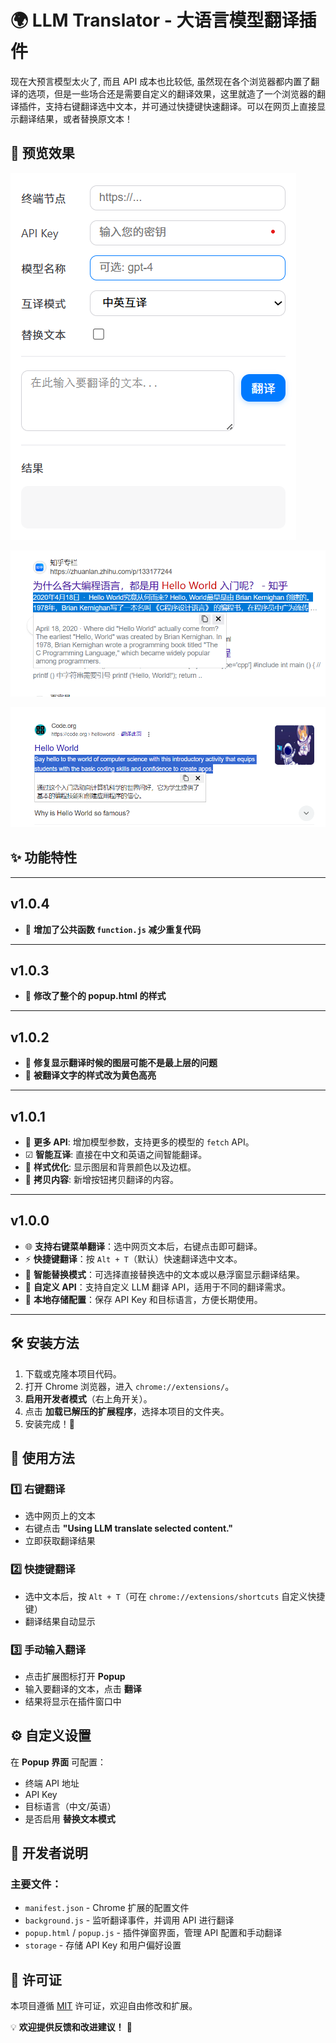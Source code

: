 # 🌍 LLM Translator - 大语言模型翻译插件

现在大预言模型太火了, 而且 API 成本也比较低, 虽然现在各个浏览器都内置了翻译的选项，但是一些场合还是需要自定义的翻译效果，这里就造了一个浏览器的翻译插件，支持右键翻译选中文本，并可通过快捷键快速翻译。可以在网页上直接显示翻译结果，或者替换原文本！

## 👀 预览效果

![popup html](https://github.com/pldz1/Browser_LLM_Translation_Plugin/blob/main/docs/popup.html.png)

![firefox 预览](https://github.com/pldz1/Browser_LLM_Translation_Plugin/blob/main/docs/firefox_preview.png)

![chrome 预览](https://github.com/pldz1/Browser_LLM_Translation_Plugin/blob/main/docs/chrome_preview.png)

## ✨ 功能特性

---

## v1.0.4

- 🔨 **增加了公共函数 `function.js` 减少重复代码**

---

## v1.0.3

- 🎨 **修改了整个的 popup.html 的样式**

---

## v1.0.2

- 🐛 **修复显示翻译时候的图层可能不是最上层的问题**
- 🎨 **被翻译文字的样式改为黄色高亮**

---

## v1.0.1

- 🚀 **更多 API**: 增加模型参数，支持更多的模型的 `fetch` API。
- ☑ **智能互译**: 直接在中文和英语之间智能翻译。
- 🎨 **样式优化**: 显示图层和背景颜色以及边框。
- 💯 **拷贝内容**: 新增按钮拷贝翻译的内容。

---

## v1.0.0

- 🌐 **支持右键菜单翻译**：选中网页文本后，右键点击即可翻译。
- ⚡ **快捷键翻译**：按 `Alt + T`（默认）快速翻译选中文本。
- 🔄 **智能替换模式**：可选择直接替换选中的文本或以悬浮窗显示翻译结果。
- 🔑 **自定义 API**：支持自定义 LLM 翻译 API，适用于不同的翻译需求。
- 📂 **本地存储配置**：保存 API Key 和目标语言，方便长期使用。

---

## 🛠️ 安装方法

1. 下载或克隆本项目代码。
2. 打开 Chrome 浏览器，进入 `chrome://extensions/`。
3. **启用开发者模式**（右上角开关）。
4. 点击 **加载已解压的扩展程序**，选择本项目的文件夹。
5. 安装完成！🎉

## 🚀 使用方法

### 1️⃣ 右键翻译

- 选中网页上的文本
- 右键点击 **"Using LLM translate selected content."**
- 立即获取翻译结果

### 2️⃣ 快捷键翻译

- 选中文本后，按 `Alt + T`（可在 `chrome://extensions/shortcuts` 自定义快捷键）
- 翻译结果自动显示

### 3️⃣ 手动输入翻译

- 点击扩展图标打开 **Popup**
- 输入要翻译的文本，点击 **翻译**
- 结果将显示在插件窗口中

## ⚙️ 自定义设置

在 **Popup 界面** 可配置：

- 终端 API 地址
- API Key
- 目标语言（中文/英语）
- 是否启用 **替换文本模式**

## 📝 开发者说明

### 主要文件：

- `manifest.json` - Chrome 扩展的配置文件
- `background.js` - 监听翻译事件，并调用 API 进行翻译
- `popup.html` / `popup.js` - 插件弹窗界面，管理 API 配置和手动翻译
- `storage` - 存储 API Key 和用户偏好设置

## 📜 许可证

本项目遵循 [MIT](LICENSE) 许可证，欢迎自由修改和扩展。

💡 **欢迎提供反馈和改进建议！** 🚀

